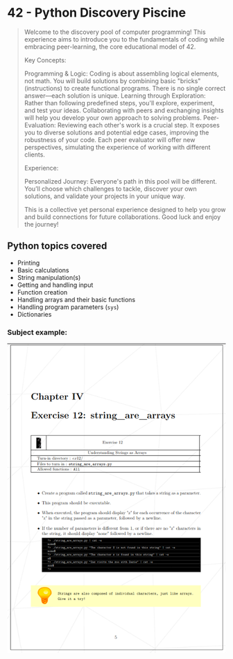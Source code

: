 # 42 - Python Discovery Piscine

>Welcome to the discovery pool of computer programming! This experience aims to introduce you to the fundamentals of coding while embracing peer-learning, the core educational model of 42.
>
>Key Concepts:
>
>    Programming & Logic: Coding is about assembling logical elements, not math. You will build solutions by combining basic "bricks" (instructions) to create functional programs. There is no single correct answer—each solution is unique.
>    Learning through Exploration: Rather than following predefined steps, you'll explore, experiment, and test your ideas. Collaborating with peers and exchanging insights will help you develop your own approach to solving problems.
>    Peer-Evaluation: Reviewing each other's work is a crucial step. It exposes you to diverse solutions and potential edge cases, improving the robustness of your code. Each peer evaluator will offer new perspectives, simulating the experience of working with different clients.
>
>Experience:
>
>    Personalized Journey: Everyone's path in this pool will be different. You’ll choose which challenges to tackle, discover your own solutions, and validate your projects in your unique way.
>
>This is a collective yet personal experience designed to help you grow and build connections for future collaborations. Good luck and enjoy the journey!


## Python topics covered

- Printing
- Basic calculations
- String manipulation(s)
- Getting and handling input
- Function creation
- Handling arrays and their basic functions
- Handling program parameters (`sys`)
- Dictionaries

### Subject example:

![cell05ex12](assets/pypiscine_sub_ex.png)
